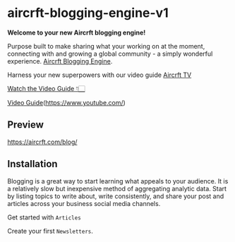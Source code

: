 # aircrft-blogging-engine-v1

**Welcome to your new Aircrft blogging engine!**

Purpose built to make sharing what your working on at the moment, connecting with and growing a global community - a simply wonderful experience.   [Aircrft Blogging Engine](https://aircrft.com).

Harness your new superpowers with our video guide [Aircrft TV](https://www.aircrft.com/tv)

[Watch the Video Guide 👇🏻](https://www.youtube.com/watch?v=dMYKXVf88J0)

[Video Guide](https://github.com/aircrftdev/aircrft-blogging-engine-v1-/src/assets/images/aircrft+blogging+engine+readme.png)(https://www.youtube.com/)

## Preview

https://aircrft.com/blog/

## Installation

Blogging is a great way to start learning what appeals to your audience. It is a relatively slow but inexpensive method of aggregating analytic data. Start by listing topics to write about, write consistently, and share your post and articles across your business social media channels.

Get started with 
`Articles`

Create your first `Newsletters`.
